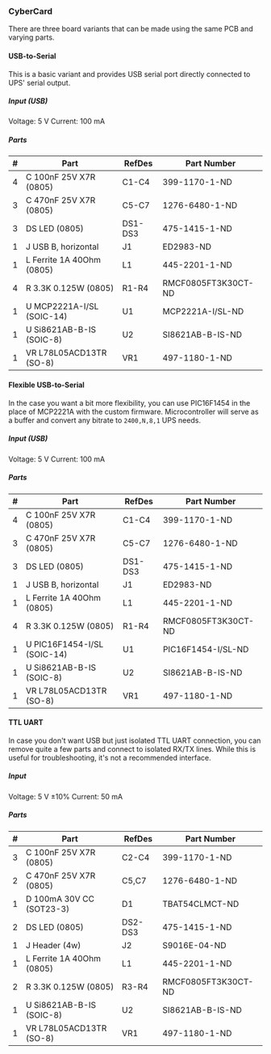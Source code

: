 ### CyberCard ###

There are three board variants that can be made using the same PCB and varying
parts.


#### USB-to-Serial ####

This is a basic variant and provides USB serial port directly connected to UPS'
serial output.

##### Input (USB) #####

Voltage: 5 V
Current: 100 mA

##### Parts #####

|  # | Part                                      | RefDes  | Part Number         |
|---:|-------------------------------------------|---------|---------------------|
|  4 | C 100nF 25V X7R (0805)                    | C1-C4   | 399-1170-1-ND       |
|  3 | C 470nF 25V X7R (0805)                    | C5-C7   | 1276-6480-1-ND      |
|  3 | DS LED (0805)                             | DS1-DS3 | 475-1415-1-ND       |
|  1 | J USB B, horizontal                       | J1      | ED2983-ND           |
|  1 | L Ferrite 1A 40Ohm (0805)                 | L1      | 445-2201-1-ND       |
|  4 | R 3.3K 0.125W (0805)                      | R1-R4   | RMCF0805FT3K30CT-ND |
|  1 | U MCP2221A-I/SL (SOIC-14)                 | U1      | MCP2221A-I/SL-ND    |
|  1 | U Si8621AB-B-IS‎ (SOIC-8)                  | U2      | SI8621AB-B-IS-ND    |
|  1 | VR L78L05ACD13TR (SO-8)                   | VR1     | 497-1180-1-ND       |


#### Flexible USB-to-Serial ####

In the case you want a bit more flexibility, you can use PIC16F1454 in the place
of MCP2221A with the custom firmware. Microcontroller will serve as a buffer and
convert any bitrate to `2400,N,8,1` UPS needs.

##### Input (USB) #####

Voltage: 5 V
Current: 100 mA

##### Parts #####

|  # | Part                                      | RefDes  | Part Number         |
|---:|-------------------------------------------|---------|---------------------|
|  4 | C 100nF 25V X7R (0805)                    | C1-C4   | 399-1170-1-ND       |
|  3 | C 470nF 25V X7R (0805)                    | C5-C7   | 1276-6480-1-ND      |
|  3 | DS LED (0805)                             | DS1-DS3 | 475-1415-1-ND       |
|  1 | J USB B, horizontal                       | J1      | ED2983-ND           |
|  1 | L Ferrite 1A 40Ohm (0805)                 | L1      | 445-2201-1-ND       |
|  4 | R 3.3K 0.125W (0805)                      | R1-R4   | RMCF0805FT3K30CT-ND |
|  1 | U PIC16F1454-I/SL (SOIC-14)               | U1      | PIC16F1454-I/SL-ND  |
|  1 | U Si8621AB-B-IS‎ (SOIC-8)                  | U2      | SI8621AB-B-IS-ND    |
|  1 | VR L78L05ACD13TR (SO-8)                   | VR1     | 497-1180-1-ND       |


#### TTL UART ####

In case you don't want USB but just isolated TTL UART connection, you can remove
quite a few parts and connect to isolated RX/TX lines. While this is useful for
troubleshooting, it's not a recommended interface.

##### Input #####

Voltage: 5 V ±10%
Current: 50 mA

##### Parts #####

|  # | Part                                      | RefDes  | Part Number         |
|---:|-------------------------------------------|---------|---------------------|
|  3 | C 100nF 25V X7R (0805)                    | C2-C4   | 399-1170-1-ND       |
|  2 | C 470nF 25V X7R (0805)                    | C5,C7   | 1276-6480-1-ND      |
|  1 | D 100mA 30V CC (SOT23-3)                  | D1      | TBAT54CLMCT-ND      |
|  2 | DS LED (0805)                             | DS2-DS3 | 475-1415-1-ND       |
|  1 | J Header (4w)                             | J2      | S9016E-04-ND        |
|  1 | L Ferrite 1A 40Ohm (0805)                 | L1      | 445-2201-1-ND       |
|  2 | R 3.3K 0.125W (0805)                      | R3-R4   | RMCF0805FT3K30CT-ND |
|  1 | U Si8621AB-B-IS‎ (SOIC-8)                  | U2      | SI8621AB-B-IS-ND    |
|  1 | VR L78L05ACD13TR (SO-8)                   | VR1     | 497-1180-1-ND       |
